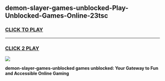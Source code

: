 
## demon-slayer-games-unblocked-Play-Unblocked-Games-Online-23tsc
<h3>
<a href="https://premium76.site?title=demon-slayer-games-unblocked&ref=25A">CLICK TO PLAY</a></h3>
<hr>

<h3>
<a href="https://premium76.site?title=demon-slayer-games-unblocked&ref=25A">CLICK 2 PLAY</a>
  
</h3>

<a href="https://premium76.site?title=demon-slayer-games-unblocked&ref=25A"><img src="https://clearcache.store/games.png"></a>


**demon-slayer-games-unblocked games unblocked: Your Gateway to Fun and Accessible Online Gaming**
